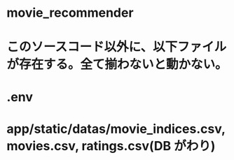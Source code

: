 # movie_recommender

# このソースコード以外に、以下ファイルが存在する。全て揃わないと動かない。

# .env

# app/static/datas/movie_indices.csv, movies.csv, ratings.csv(DB がわり)

